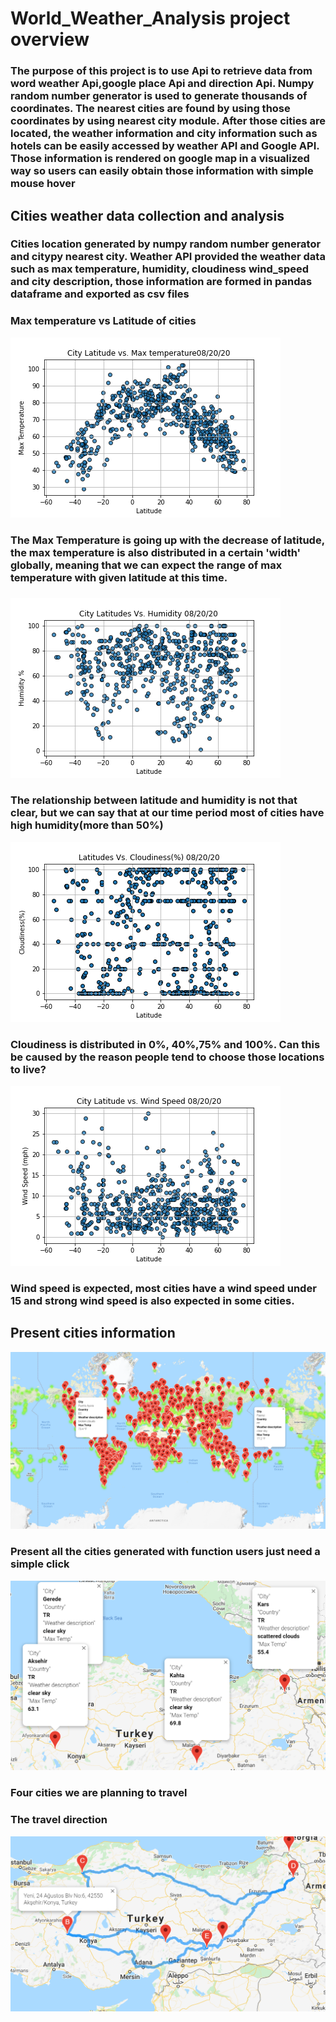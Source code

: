 # World_Weather_Analysis project overview
### The purpose of this project is to use Api to retrieve data from word weather Api,google place Api and direction Api. Numpy random number generator is used to generate thousands of coordinates. The nearest cities are found by using those coordinates by using nearest city module. After those cities are located, the weather information and city information such as hotels can be easily accessed by weather API and Google API. Those information is rendered on google map in a visualized way so users can easily obtain those information with simple mouse hover

## Cities weather data collection and analysis
### Cities location generated by numpy random number generator and citypy nearest city. Weather API provided the weather data such as max temperature, humidity, cloudiness wind_speed and city description, those information are formed in pandas dataframe and exported as csv files
### Max temperature vs Latitude of cities
![](https://github.com/ftjyangf/World_Weather_Analysis/blob/master/weather_data_image/Fig1.png)
### The Max Temperature is going up with the decrease of latitude, the max temperature is also distributed in a certain 'width' globally, meaning that we can expect the range of max temperature with given latitude at this time.
###
![](https://github.com/ftjyangf/World_Weather_Analysis/blob/master/weather_data_image/Fig2.png)
### The relationship between latitude and humidity is not that clear, but we can say that at our time period most of cities have high humidity(more than 50%) 
![](https://github.com/ftjyangf/World_Weather_Analysis/blob/master/weather_data_image/Fig3_png.png)
### Cloudiness is distributed in 0%, 40%,75% and 100%. Can this be caused by the reason people tend to choose those locations to live?
![](https://github.com/ftjyangf/World_Weather_Analysis/blob/master/weather_data_image/Fig4.png)
### Wind speed is expected, most cities have a wind speed under 15 and strong wind speed is also expected in some cities.

## Present cities information
![](https://github.com/ftjyangf/World_Weather_Analysis/blob/master/weather_data_image/WeatherPy_vacation_map.PNG)
### Present all the cities generated with function users just need a simple click
![](https://github.com/ftjyangf/World_Weather_Analysis/blob/master/weather_data_image/WeatherPy_travel_map_markers.PNG)
### Four cities we are planning to travel
### The travel direction
![](https://github.com/ftjyangf/World_Weather_Analysis/blob/master/weather_data_image/WeatherPy_travel_map.PNG)





